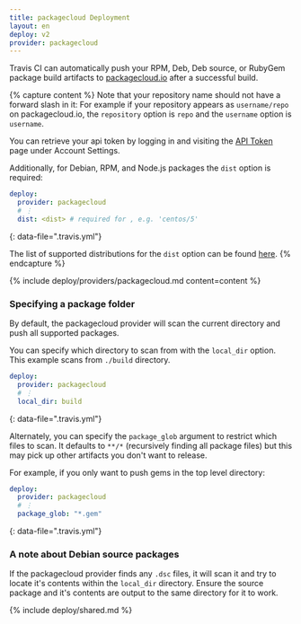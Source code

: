 ```yaml
---
title: packagecloud Deployment
layout: en
deploy: v2
provider: packagecloud
---
```


Travis CI can automatically push your RPM, Deb, Deb source, or RubyGem package build
artifacts to [packagecloud.io](https://packagecloud.io/) after a successful build.

{% capture content %}
  Note that your repository name should not have a forward slash in it: For
  example if your repository appears as `username/repo` on packagecloud.io, the
  `repository` option is `repo` and the `username` option is `username`.

  You can retrieve your api token by logging in and visiting the [API Token](https://packagecloud.io/api_token)
  page under Account Settings.

  Additionally, for Debian, RPM, and Node.js packages the `dist` option is required:

  ```yaml
  deploy:
    provider: packagecloud
    # ⋮
    dist: <dist> # required for , e.g. 'centos/5'
  ```
  {: data-file=".travis.yml"}

  The list of supported distributions for the `dist` option can be found
  [here](https://packagecloud.io/docs#os_distro_version).
{% endcapture %}

{% include deploy/providers/packagecloud.md content=content %}

### Specifying a package folder

By default, the packagecloud provider will scan the current directory and push
all supported packages.

You can specify which directory to scan from with the `local_dir` option. This
example scans from `./build` directory.

```yaml
deploy:
  provider: packagecloud
  # ⋮
  local_dir: build
```
{: data-file=".travis.yml"}

Alternately, you can specify the `package_glob` argument to restrict
which files to scan. It defaults to `**/*` (recursively finding all package
files) but this may pick up other artifacts you don't want to release.

For example, if you only want to push gems in the top level directory:

```yaml
deploy:
  provider: packagecloud
  # ⋮
  package_glob: "*.gem"
```
{: data-file=".travis.yml"}

### A note about Debian source packages

If the packagecloud provider finds any `.dsc` files, it will scan it and try to
locate it's contents within the `local_dir` directory. Ensure the source
package and it's contents are output to the same directory for it to work.

{% include deploy/shared.md %}
